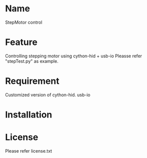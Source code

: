 # Name
StepMotor control

# Feature
Controlling stepping motor using cython-hid + usb-io
Pleasse refer "stepTest.py" as example.

# Requirement
Customized version of cython-hid.
usb-io

# Installation

# License
Please refer license.txt

